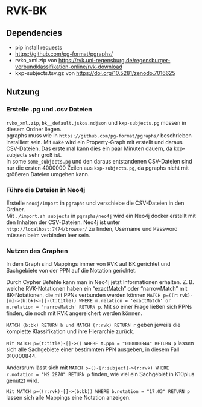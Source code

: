 # RVK-BK

## Dependencies
- pip install requests
- https://github.com/pg-format/pgraphs/
- rvko_xml.zip von https://rvk.uni-regensburg.de/regensburger-verbundklassifikation-online/rvk-download
- kxp-subjects.tsv.gz von https://doi.org/10.5281/zenodo.7016625

## Nutzung
### Erstelle .pg und .csv Dateien
`rvko_xml.zip`, `bk__default.jskos.ndjson` und `kxp-subjects.pg` müssen in diesem Ordner liegen.  
pgraphs muss wie in `https://github.com/pg-format/pgraphs/` beschrieben installiert sein. 
Mit `make` wird ein Property-Graph mit erstellt und daraus CSV-Dateien. Das erste mal kann dies ein paar Minuten dauern, da kxp-subjects sehr groß ist.  
In some `some_subjects.pg` und den daraus entstandenen CSV-Dateien sind nur die ersten 4000000 Zeilen aus `kxp-subjects.pg`, da pgraphs nicht mit größeren Dateien umgehen kann. 

### Führe die Dateien in Neo4j
Erstelle `neo4j/import` in `pgraphs` und verschiebe die CSV-Dateien in den Ordner.  
Mit `./import.sh subjects` in `pgraphs/neo4j` wird ein Neo4j docker erstellt mit den Inhalten der CSV-Dateien. Neo4j ist unter `http://localhost:7474/browser/` zu finden, Username und Password müssen beim verbinden leer sein.

### Nutzen des Graphen

In dem Graph sind Mappings immer von RVK auf BK gerichtet und Sachgebiete von der PPN auf die Notation gerichtet.

Durch Cypher Befehle kann man in Neo4j jetzt Informationen erhalten. Z. B. welche RVK-Notationen haben ein “exactMatch” oder “narrowMatch” mit BK-Notationen, die mit PPNs verbunden werden können `MATCH p=((r:rvk)-[m]->(b:bk)<-[]-(t:title)) WHERE m.relation = 'exactMatch' or m.relation = 'narrowMatch' RETURN p`. Mit so einer Frage ließen sich PPNs finden, die noch mit RVK angereichert werden können.

`MATCH (b:bk) RETURN b und MATCH (r:rvk) RETURN r` geben jeweils die komplette Klassifikation und ihre Hierarchie zurück.


`Mit MATCH p=(t:title)-[]->() WHERE t.ppn = "010000844" RETURN p` lassen sich alle Sachgebiete einer bestimmten PPN ausgeben, in diesem Fall 010000844.

Andersrum lässt sich mit `MATCH p=()-[r:subject]->(r:rvk) WHERE r.notation = "MS 2870" RETURN p` finden, wie viel ein Sachgebiet in K10plus genutzt wird.

`Mit MATCH p=((r:rvk)-[]->(b:bk)) WHERE b.notation = "17.03" RETURN p` lassen sich alle Mappings eine Notation anzeigen.
